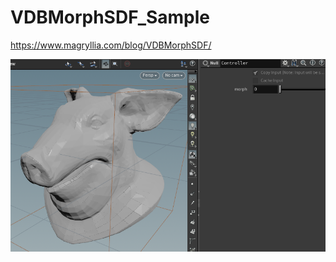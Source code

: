 # VDBMorphSDF_Sample

https://www.magryllia.com/blog/VDBMorphSDF/

![hoge](https://github.com/Magryllia/resources/blob/master/morph.png)
